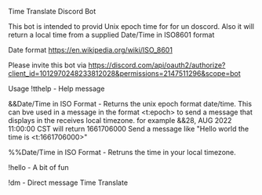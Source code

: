 Time Translate Discord Bot

This bot is intended to provid Unix epoch time for for un doscord. Also it will return a local time from a supplied Date/Time in ISO8601 format

Date format
https://en.wikipedia.org/wiki/ISO_8601

Please invite this bot via 
https://discord.com/api/oauth2/authorize?client_id=1012970248233812028&permissions=2147511296&scope=bot

Usage
!tthelp - Help message

&&Date/Time in ISO Format - Returns the unix epoch format date/time.
This can bve used in a message in the format <t:epoch> to send a message that displays in the receives local timezone. 
for example &&28, AUG 2022 11:00:00 CST will return 1661706000 Send a message like "Hello world the time is <t:1661706000>"

%%Date/Time in ISO Format - Retruns the time in your local timezone.

!hello - A bit of fun

!dm - Direct message Time Translate
